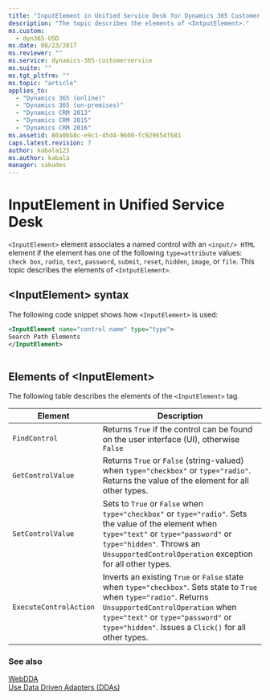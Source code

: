 ```yaml
---
title: "InputElement in Unified Service Desk for Dynamics 365 Customer Engagement| MicrosoftDocs"
description: "The topic describes the elements of <IntputElement>."
ms.custom:
  - dyn365-USD
ms.date: 08/23/2017
ms.reviewer: ""
ms.service: dynamics-365-customerservice
ms.suite: ""
ms.tgt_pltfrm: ""
ms.topic: "article"
applies_to: 
  - "Dynamics 365 (online)"
  - "Dynamics 365 (on-premises)"
  - "Dynamics CRM 2013"
  - "Dynamics CRM 2015"
  - "Dynamics CRM 2016"
ms.assetid: 80a0bb8c-e9c1-45d4-9600-fc929654f681
caps.latest.revision: 7
author: kabala123
ms.author: kabala
manager: sakudes
---
```

# InputElement in Unified Service Desk
`<InputElement>` element associates a named control with an `<input/> HTML` element if the element has one of the following `type=attribute` values: `check box`, `radio`, `text`, `password`, `submit`, `reset`, `hidden`, `image`, or `file`. This topic describes the elements of `<IntputElement>`.  
  
## \<InputElement> syntax  
 The following code snippet shows how `<InputElement>` is used:  
  
```xml  
<InputElement name="control name" type="type">  
Search Path Elements  
</InputElement>  
  
```  
  
## Elements of \<InputElement>  
 The following table describes the elements of the `<InputElement>` tag.  
  
|Element|Description|  
|-------------|-----------------|  
|`FindControl`|Returns `True` if the control can be found on the user interface (UI), otherwise `False`|  
|`GetControlValue`|Returns `True` or `False` (string-valued) when `type="checkbox"` or `type="radio"`. Returns the value of the element for all other types.|  
|`SetControlValue`|Sets to `True` or `False` when `type="checkbox"` or `type="radio"`. Sets the value of the element when `type="text"` or `type="password"` or `type="hidden"`. Throws an `UnsupportedControlOperation` exception for all other types.|  
|`ExecuteControlAction`|Inverts an existing `True` or `False` state when `type="checkbox"`. Sets state to `True` when `type="radio"`. Returns `UnsupportedControlOperation` when `type="text"` or `type="password"` or `type="hidden"`. Issues a `Click()` for all other types.|  
  
### See also  
 [WebDDA](../unified-service-desk/web-dda.md)   
 [Use Data Driven Adapters (DDAs)](../unified-service-desk/use-data-driven-adapters-ddas.md)
